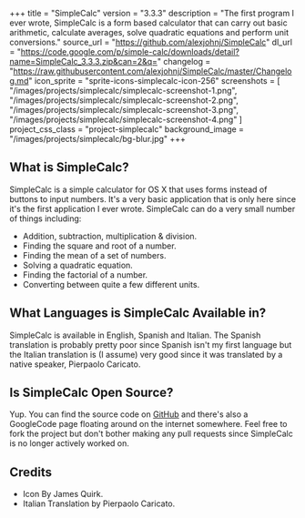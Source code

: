 +++
title = "SimpleCalc"
version = "3.3.3"
description = "The first program I ever wrote, SimpleCalc is a form based calculator that can carry out basic arithmetic, calculate averages, solve quadratic equations and perform unit conversions."
source_url = "https://github.com/alexjohnj/SimpleCalc"
dl_url = "https://code.google.com/p/simple-calc/downloads/detail?name=SimpleCalc_3.3.3.zip&can=2&q="
changelog = "https://raw.githubusercontent.com/alexjohnj/SimpleCalc/master/Changelog.md"
icon_sprite = "sprite-icons-simplecalc-icon-256"
screenshots = [
	"/images/projects/simplecalc/simplecalc-screenshot-1.png",
	"/images/projects/simplecalc/simplecalc-screenshot-2.png",
	"/images/projects/simplecalc/simplecalc-screenshot-3.png",
    "/images/projects/simplecalc/simplecalc-screenshot-4.png"
]
project_css_class = "project-simplecalc"
background_image = "/images/projects/simplecalc/bg-blur.jpg"
+++

## What is SimpleCalc?

SimpleCalc is a simple calculator for OS X that uses forms instead of buttons to input numbers. It's a very basic application that is only here since it's the first application I ever wrote. SimpleCalc can do a very small number of things including:

- Addition, subtraction, multiplication & division.
- Finding the square and root of a number. 
- Finding the mean of a set of numbers.
- Solving a quadratic equation.
- Finding the factorial of a number.
- Converting between quite a few different units.

## What Languages is SimpleCalc Available in?

SimpleCalc is available in English, Spanish and Italian. The Spanish translation is probably pretty poor since Spanish isn't my first language but the Italian translation is (I assume) very good since it was translated by a native speaker, Pierpaolo Caricato. 

## Is SimpleCalc Open Source?

Yup. You can find the source code on [GitHub][simplecalc-github] and there's also a GoogleCode page floating around on the internet somewhere. Feel free to fork the project but don't bother making any pull requests since SimpleCalc is no longer actively worked on. 

## Credits

- Icon By James Quirk.
- Italian Translation by Pierpaolo Caricato.

[simplecalc-github]: https://github.com/alexjohnj/SimpleCalc